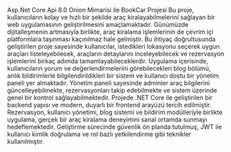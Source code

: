 Asp.Net Core Api 8.0 Onion Mimarisi ile BookCar Projesi
Bu proje, kullanıcıların kolay ve hızlı bir şekilde araç kiralayabilmelerini sağlayan bir web uygulamasının geliştirilmesini amaçlamaktadır. Günümüzde dijitalleşmenin artmasıyla birlikte, araç kiralama işlemlerinin de çevrim içi platformlara taşınması kaçınılmaz hale gelmiştir. Bu ihtiyaç doğrultusunda geliştirilen proje sayesinde kullanıcılar, istedikleri lokasyonu seçerek uygun araçları listeleyebilecek, araçların detaylarını inceleyebilecek ve rezervasyon işlemlerini birkaç adımda tamamlayabileceklerdir.
Uygulama içerisinde, kullanıcıların yorum ve değerlendirmelerini görebilecekleri blog bölümü, anlık bildirimlerle bilgilendirildikleri bir sistem ve kullanıcı dostu bir yönetim paneli yer almaktadır. Yönetim paneli sayesinde adminler araç bilgilerini güncelleyebilmekte, rezervasyonları takip edebilmekte ve sistem üzerinde genel bir kontrol sağlayabilmektedir.
Projede .NET Core ile geliştirilen bir backend yapısı ve modern, duyarlı bir frontend arayüzü tercih edilmiştir. Rezervasyon, kullanıcı yönetimi, blog sistemi ve bildirim modülleriyle birlikte uygulama, gerçek bir araç kiralama deneyimini sanal ortamda sunmayı hedeflemektedir. Geliştirme sürecinde güvenlik ön planda tutulmuş, JWT ile kullanıcı kimlik doğrulama ve rol bazlı yetkilendirme gibi teknikler kullanılmıştır.

